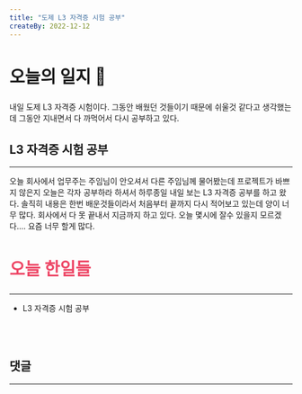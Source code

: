 ```yaml
---
title: "도제 L3 자격증 시험 공부"
createBy: 2022-12-12
---
```



## <h2 style="font-size: 30px">오늘의 일지 🎪</h2>
내일 도제 L3 자격증 시험이다. 그동안 배웠던 것들이기 때문에 쉬울것 같다고 생각했는데 그동안 지내면서 다 까먹어서 다시 공부하고 있다. 

## L3 자격증 시험 공부
---
오늘 회사에서 업무주는 주임님이 안오셔서 다른 주임님께 물어봤는데 프로젝트가 바쁘지 않은지 오늘은 각자 공부하라 하셔서 하루종일 내일 보는 L3 자격증 공부를 하고 왔다.
솔직히 내용은 한번 배운것들이라서 처음부터 끝까지 다시 적어보고 있는데 양이 너무 많다. 회사에서 다 못 끝내서 지금까지 하고 있다. 오늘 몇시에 잘수 있을지 모르겠다.... 요즘 너무 할게 많다.



## <h2 style="color: #ee4867; font-size: 30px">오늘 한일들</h2>
--- 
- L3 자격증 시험 공부

<br>
<br>

## 댓글
---
<br>

<Comment />
